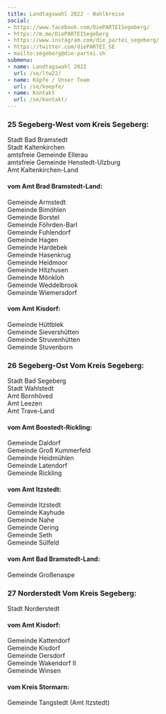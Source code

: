 ```yaml
---
title: Landtagswahl 2022 - Wahlkreise
social:
- https://www.facebook.com/DiePARTEISegeberg/
- https://m.me/DiePARTEISegeberg
- https://www.instagram.com/die_partei_segeberg/
- https://twitter.com/diePARTEI_SE
- mailto:segeberg@die-partei.sh
submenu:
- name: Landtagswahl 2022
  url: /se/ltw22/
- name: Köpfe / Unser Team
  url: /se/koepfe/
- name: Kontakt
  url: /se/kontakt/
---
```


### 25 Segeberg-West vom Kreis Segeberg:

Stadt Bad Bramstedt  
Stadt Kaltenkirchen  
amtsfreie Gemeinde Ellerau  
amtsfreie Gemeinde Henstedt-Ulzburg  
Amt Kaltenkirchen-Land

#### vom Amt Brad Bramstedt-Land:  

Gemeinde Armstedt  
Gemeinde Bimöhlen  
Gemeinde Borstel  
Gemeinde Föhrden-Barl  
Gemeinde Fuhlendorf  
Gemeinde Hagen  
Gemeinde Hardebek  
Gemeinde Hasenkrug  
Gemeinde Heidmoor  
Gemeinde Hitzhusen  
Gemeinde Mönkloh  
Gemeinde Weddelbrook  
Gemeinde Wiemersdorf  

#### vom Amt Kisdorf:

Gemeinde Hüttblek  
Gemeinde Sievershütten  
Gemeinde Struvenhütten  
Gemeinde Stuvenborn  

### 26 Segeberg-Ost Vom Kreis Segeberg:

Stadt Bad Segeberg  
Stadt Wahlstedt  
Amt Bornhöved  
Amt Leezen  
Amt Trave-Land  

#### vom Amt Boostedt-Rickling:  
Gemeinde Daldorf  
Gemeinde Groß Kummerfeld  
Gemeinde Heidmühlen  
Gemeinde Latendorf  
Gemeinde Rickling  

#### vom Amt Itzstedt:  
Gemeinde Itzstedt  
Gemeinde Kayhude  
Gemeinde Nahe  
Gemeinde Oering  
Gemeinde Seth  
Gemeinde Sülfeld

#### vom Amt Bad Bramstedt-Land:
Gemeinde Großenaspe

### 27 Norderstedt Vom Kreis Segeberg:

Stadt Norderstedt

#### vom Amt Kisdorf:
Gemeinde Kattendorf  
Gemeinde Kisdorf  
Gemeinde Oersdorf  
Gemeinde Wakendorf II  
Gemeinde Winsen  

#### vom Kreis Stormarn:
Gemeinde Tangstedt (Amt Itzstedt)


